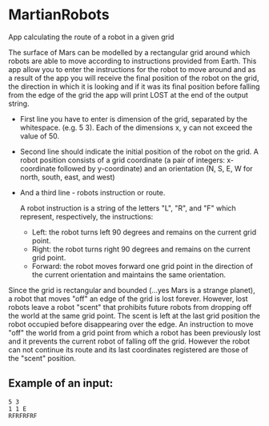 # MartianRobots
App calculating the route of a robot in a given grid


The surface of Mars can be modelled by a rectangular grid around which robots are able to move according to instructions provided from Earth. 
This app allow you to enter the instructions for the robot to move around and as a result of the app you will receive the final position of the robot on the grid, the direction in which it is looking and if it was its final position before falling from the edge of the grid the app will print LOST at the end of the output string.

+ First line you have to enter is dimension of the grid, separated by the whitespace. (e.g. 5 3). Each of the dimensions x, y can not exceed the value of 50.

+ Second line should indicate the initial position of the robot on the grid. A robot position consists of a grid coordinate (a pair of integers: x-coordinate followed by y-coordinate) and an orientation (N, S, E, W for north, south, east, and west)

+ And a third line - robots instruction or route.

  A robot instruction is a string of the letters "L", "R", and "F" which represent, respectively, the instructions:

    *   Left: the robot turns left 90 degrees and remains on the current grid point.
    *   Right: the robot turns right 90 degrees and remains on the current grid point.
    *   Forward: the robot moves forward one grid point in the direction of the current orientation and maintains the same orientation.

Since the grid is rectangular and bounded (...yes Mars is a strange planet), a robot that moves "off" an edge of the grid is lost forever. However, lost robots leave a robot "scent" that prohibits future robots from dropping off the world at the same grid point. The scent is left at the last grid position the robot occupied before disappearing over the edge. An instruction to move "off" the world from a grid point from which a robot has been previously lost and it prevents the current robot of falling off the grid. However the robot can not continue its route and its last coordinates registered are those of the "scent" position.

## Example of an input:
```
5 3
1 1 E
RFRFRFRF
```




